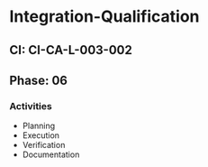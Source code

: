# Integration-Qualification

## CI: CI-CA-L-003-002
## Phase: 06

### Activities
- Planning
- Execution
- Verification
- Documentation
